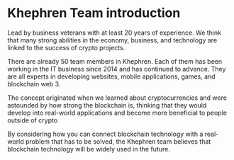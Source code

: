 # Khephren Team introduction

Lead by business veterans with at least 20 years of experience. We think that many strong abilities in the economy, business, and technology are linked to the success of crypto projects.

There are already 50 team members in Khephren. Each of them has been working in the IT business since 2014 and has continued to advance. They are all experts in developing websites, mobile applications, games, and blockchain web 3.

The concept originated when we learned about cryptocurrencies and were astounded by how strong the blockchain is, thinking that they would develop into real-world applications and become more beneficial to people outside of crypto

By considering how you can connect blockchain technology with a real-world problem that has to be solved, the Khephren team believes that blockchain technology will be widely used in the future.
